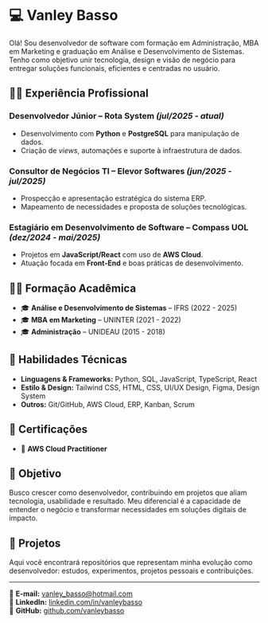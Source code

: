 # 💻 Vanley Basso 

Olá! Sou desenvolvedor de software com formação em Administração, MBA em Marketing e graduação em Análise e Desenvolvimento de Sistemas. Tenho como objetivo unir tecnologia, design e visão de negócio para entregar soluções funcionais, eficientes e centradas no usuário.

## 👨‍💻 Experiência Profissional

### Desenvolvedor Júnior – Rota System *(jul/2025 - atual)*
- Desenvolvimento com **Python** e **PostgreSQL** para manipulação de dados.
- Criação de *views*, automações e suporte à infraestrutura de dados.

### Consultor de Negócios TI – Elevor Softwares *(jun/2025 - jul/2025)*
- Prospecção e apresentação estratégica do sistema ERP.
- Mapeamento de necessidades e proposta de soluções tecnológicas.

### Estagiário em Desenvolvimento de Software – Compass UOL *(dez/2024 - mai/2025)*
- Projetos em **JavaScript/React** com uso de **AWS Cloud**.
- Atuação focada em **Front-End** e boas práticas de desenvolvimento.

## 👨‍🎓 Formação Acadêmica
- 🎓 **Análise e Desenvolvimento de Sistemas** – IFRS (2022 - 2025)
- 🎓 **MBA em Marketing** – UNINTER (2021 - 2022)
- 🎓 **Administração** – UNIDEAU (2015 - 2018)

## 🧠 Habilidades Técnicas

- **Linguagens & Frameworks:** Python, SQL, JavaScript, TypeScript, React  
- **Estilo & Design:** Tailwind CSS, HTML, CSS, UI/UX Design, Figma, Design System  
- **Outros:** Git/GitHub, AWS Cloud, ERP, Kanban, Scrum

## 📄 Certificações
- 📜 **AWS Cloud Practitioner**

## 🌟 Objetivo
Busco crescer como desenvolvedor, contribuindo em projetos que aliam tecnologia, usabilidade e resultado. Meu diferencial é a capacidade de entender o negócio e transformar necessidades em soluções digitais de impacto.

## 🚀 Projetos
Aqui você encontrará repositórios que representam minha evolução como desenvolvedor: estudos, experimentos, projetos pessoais e contribuições.

---

📧 **E-mail:** vanley_basso@hotmail.com  
🔗 **LinkedIn:** [linkedin.com/in/vanleybasso](https://www.linkedin.com/in/vanleybasso)  
🐙 **GitHub:** [github.com/vanleybasso](https://github.com/vanleybasso)


